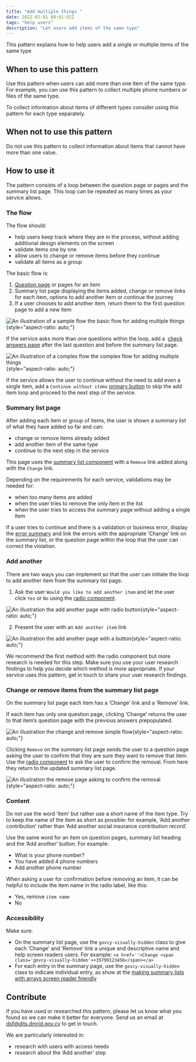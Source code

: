 ```yaml
---
title: "Add multiple things "
date: 2022-02-01 00:01:02Z
tags: "help_users"
description: "Let users add items of the same type"
---
```

This pattern explains how to help users add a single or multiple items of the same type
## When to use this pattern
Use this pattern when users can add more than one item of the same type. For example, you can use this pattern to collect multiple phone numbers or files of the same type.

To collect information about items of different types consider using this pattern for each type separately.

## When not to use this pattern
Do not use this pattern to collect information about items that cannot have more than one value.

## How to use it
The pattern consists of a loop between the question page or pages and the summary list page. This loop can be repeated as many times as your service allows.

### The flow
The flow should:

- help users keep track where they are in the process, without adding additional design elements on the screen
- validate items one by one
- allow users to change or remove items before they continue
- validate all items as a group

The basic flow is:

1. [Question page](../question_pages) or pages for an item
2. Summary list page displaying the items added, change or remove links for each item, options to add another item or continue the journey
3. If a user chooses to add another item, return them to the first question page to add a new item

![An illustration of a sample flow the basic flow for adding multiple things](../../img/multiple_things_basic_flow.png){style="aspect-ratio: auto;"}

If the service asks more than one questions within the loop, add a  [check answers page](../check_answers) after the last question and before the summary list page.

![An illustration of a complex flow the complex flow for adding multiple things](../../img/multiple_things_complex_flow.png){style="aspect-ratio: auto;"}

If the service allows the user to continue without the need to add even a single item, add a `Continue without items` [primary button](../../components/button) to skip the add item loop and proceed to the next step of the service.

### Summary list page
After adding each item or group of items, the user is shown a summary list of what they have added so far and can:
- change or remove items already added
- add another item of the same type
- continue to the next step in the service

This page uses the [summary list component](../../components/summary_list/) with a `Remove` link added along with the `Change` link.

Depending on the requirements for each service, validations may be needed for:
- when too many items are added
- when the user tries to remove the only item in the list
- when the user tries to access the summary page without adding a single item

If a user tries to continue and there is a validation or business error, display the [error summary](../../components/error_summary/) and link the errors with the appropriate ‘Change’ link on the summary list, or the question page within the loop that the user can correct the violation.

### Add another
There are two ways you can implement so that the user can initiate the loop to add another item from the summary list page.

1. Ask the user `Would you like to add another item` and let the user click `Yes` or `No` using the [radio component](../../components/radio).

![An illustration the add another page with radio button](../../img/multiple_things_add_another_radio.png){style="aspect-ratio: auto;"}

2. Present the user with an `Add another item` link 

![An illustration the add another page with a button](../../img/multiple_things_add_another_button.png){style="aspect-ratio: auto;"}

We recommend the first method with the radio component but more research is needed for this step. Make sure you use your user research findings to help you decide which method is more appropriate. If your service uses this pattern, get in touch to share your user research findings.

### Change or remove items from the summary list page
On the summary list page each item has a ‘Change’ link and a ‘Remove’ link.

If each item has only one question page, clicking ‘Change’ returns the user to that item’s question page with the previous answers prepopulated.

![An illustration the change and remove simple flow](../../img/multiple_things_change_remove_simple.png){style="aspect-ratio: auto;"}

Clicking `Remove` on the summary list page sends the user to a question page asking the user to confirm that they are sure they want to remove that item. Use the [radio component](../../components/radio) to ask the user to confirm the removal. From here they return to the updated summary list page.

![An illustration the remove page asking to confirm the removal](../../img/multiple_things_remove_page.png){style="aspect-ratio: auto;"}

### Content
Do not use the word ‘item’ but rather use a short name of the item type. Try to keep the name of the item as short as possible: for example, ‘Add another contribution’ rather than ‘Add another social insurance contribution record’.  

Use the same word for an item on question pages, summary list heading and the ‘Add another’ button. For example:

- What is your phone number?
- You have added 4 phone numbers
- Add another phone number

When asking a user for confirmation before removing an item, it can be helpful to include the item name in the radio label, like this:

- Yes, remove `item name`
- No

### Accessibility 

Make sure:
- On the summary list page, use the `govcy-visually-hidden` class to give each ‘Change’ and ‘Remove’ link a unique and descriptive name and help screen readers users. For example: `<a href=''>Change <span class='govcy-visually-hidden'>+35799123456</span></a>`
- For each entry in the summary page, use the `govcy-visually-hidden` class to indicate individual entry, as show at the  [making summary lists with arrays screen reader friendly](../../components/summary_list/#making-arrays-screen-reader-friendly)


## Contribute
If you have used or researched this pattern, please let us know what you found so we can make it better for everyone. Send us an email at <a href="mailto:dsf@dits.dmrid.gov.cy" target="_blank">dsf@dits.dmrid.gov.cy</a> to get in touch.  

We are particularly interested in:
- research with users with access needs
- research about the ‘Add another’ step